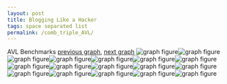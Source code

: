 ```yaml
---
layout: post
title: Blogging Like a Hacker
tags: space separated list
permalink: /comb_triple_AVL/
---
```


AVL Benchmarks
[previous graph](./comb_triple_A/), [next graph](./comb_triple_CYPHERD/)
<img src="./images/triple/AVL/AVL-AVL_box.png" alt="graph figure"><img src="./images/triple/AVL/AVL-A_box.png" alt="graph figure"><img src="./images/triple/AVL/AVL-CYPHERD_box.png" alt="graph figure"><img src="./images/triple/AVL/AVL-EGG_box.png" alt="graph figure"><img src="./images/triple/AVL/AVL-FACE_box.png" alt="graph figure"><img src="./images/triple/AVL/AVL-FLOYD_box.png" alt="graph figure"><img src="./images/triple/AVL/AVL-F_box.png" alt="graph figure"><img src="./images/triple/AVL/AVL-H_box.png" alt="graph figure"><img src="./images/triple/AVL/AVL-JSOND_box.png" alt="graph figure"><img src="./images/triple/AVL/AVL-K_box.png" alt="graph figure"><img src="./images/triple/AVL/AVL-O_box.png" alt="graph figure"><img src="./images/triple/AVL/AVL-PDFD_box.png" alt="graph figure"><img src="./images/triple/AVL/AVL-RB_box.png" alt="graph figure"><img src="./images/triple/AVL/AVL-ROD_box.png" alt="graph figure"><img src="./images/triple/AVL/AVL-SMATRIX_box.png" alt="graph figure"><img src="./images/triple/AVL/AVL-SORTD_box.png" alt="graph figure"><img src="./images/triple/AVL/AVL-ZB_box.png" alt="graph figure">